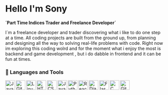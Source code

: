 # Hello I'm Sony 

**´Part Time Indices Trader and Freelance Developer´**

I´m a freelance developer and trader discovering what i like to do one step at a time.
All coding projects are built from the ground up, from planning and designing all the way to solving real-life problems with code.
Right now im exploring this coding wolrd and for the moment what i enjoy the most is backend and game development , but i do dabble in frontend and it can be fun at times.


### 🧰 Languages and Tools
<img align="left" alt="Java" width="30px" src="https://cdn.jsdelivr.net/gh/devicons/devicon@latest/icons/java/java-original.svg" style="max-width: 100%;">
<img align="left" alt="Git" width="30px" src="https://cdn.jsdelivr.net/gh/devicons/devicon@latest/icons/git/git-original.svg" style="max-width: 100%;">
<img align="left" alt="Linux" width="30px" src="https://cdn.jsdelivr.net/gh/devicons/devicon@latest/icons/linux/linux-original.svg" style="max-width: 100%;">
<img align="left" alt="HTML" width="30px" src="https://cdn.jsdelivr.net/gh/devicons/devicon@latest/icons/html5/html5-original.svg" style="max-width: 100%;">
<img align="left" alt="CSS" width="30px" src="https://cdn.jsdelivr.net/gh/devicons/devicon@latest/icons/css3/css3-original.svg" style="max-width: 100%;">
<img align="left" alt="JavaScript" width="30px" src="https://cdn.jsdelivr.net/gh/devicons/devicon@latest/icons/javascript/javascript-original.svg" style="max-width: 100%;">
<img align="left" alt="Python" width="30px" src="https://cdn.jsdelivr.net/gh/devicons/devicon@latest/icons/python/python-original.svg" style="max-width: 100%;">
<img align="left" alt="React" width="30px" src="https://cdn.jsdelivr.net/gh/devicons/devicon@latest/icons/react/react-original.svg" style="max-width: 100%;">
<img align="left" alt="Django" width="30px" src="https://cdn.jsdelivr.net/gh/devicons/devicon@latest/icons/django/django-plain.svg" style="max-width: 100%;">
<img align="left" alt="Flask" width="30px" src="https://cdn.jsdelivr.net/gh/devicons/devicon@latest/icons/flask/flask-original.svg" style="max-width: 100%;">
<img align="left" alt="C" width="30px" src="https://cdn.jsdelivr.net/gh/devicons/devicon@latest/icons/c/c-original.svg" style="max-width: 100%;">
<img align="left" alt="Github" width="30px" src="https://cdn.jsdelivr.net/gh/devicons/devicon@latest/icons/github/github-original.svg" style="max-width: 100%;">



